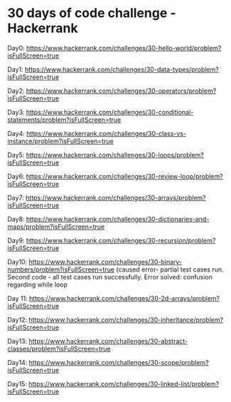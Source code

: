 # 30 days of code challenge - Hackerrank 
Day0: https://www.hackerrank.com/challenges/30-hello-world/problem?isFullScreen=true

Day1: https://www.hackerrank.com/challenges/30-data-types/problem?isFullScreen=true

Day2: https://www.hackerrank.com/challenges/30-operators/problem?isFullScreen=true

Day3: https://www.hackerrank.com/challenges/30-conditional-statements/problem?isFullScreen=true

Day4: https://www.hackerrank.com/challenges/30-class-vs-instance/problem?isFullScreen=true

Day5: https://www.hackerrank.com/challenges/30-loops/problem?isFullScreen=true

Day6: https://www.hackerrank.com/challenges/30-review-loop/problem?isFullScreen=true

Day7: https://www.hackerrank.com/challenges/30-arrays/problem?isFullScreen=true

Day8: https://www.hackerrank.com/challenges/30-dictionaries-and-maps/problem?isFullScreen=true

Day9: https://www.hackerrank.com/challenges/30-recursion/problem?isFullScreen=true

Day10: https://www.hackerrank.com/challenges/30-binary-numbers/problem?isFullScreen=true
(caused error- partial test cases run. Second code - all test cases run successfully. 
Error solved: confusion regarding while loop

Day 11: https://www.hackerrank.com/challenges/30-2d-arrays/problem?isFullScreen=true

Day12: https://www.hackerrank.com/challenges/30-inheritance/problem?isFullScreen=true

Day13: https://www.hackerrank.com/challenges/30-abstract-classes/problem?isFullScreen=true

Day14: https://www.hackerrank.com/challenges/30-scope/problem?isFullScreen=true

Day15: https://www.hackerrank.com/challenges/30-linked-list/problem?isFullScreen=true
